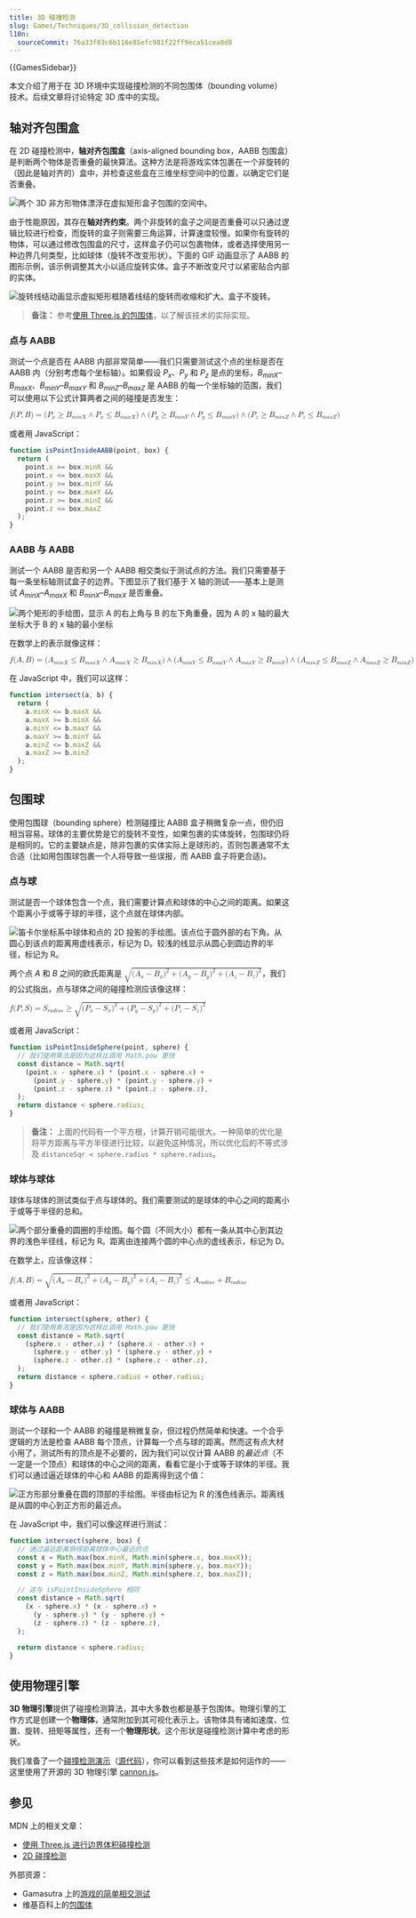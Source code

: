 ```yaml
---
title: 3D 碰撞检测
slug: Games/Techniques/3D_collision_detection
l10n:
  sourceCommit: 76a33f03c6b116e85efc981f22ff9eca51cea8d8
---
```


{{GamesSidebar}}

本文介绍了用于在 3D 环境中实现碰撞检测的不同包围体（bounding volume）技术。后续文章将讨论特定 3D 库中的实现。

## 轴对齐包围盒

在 2D 碰撞检测中，**轴对齐包围盒**（axis-aligned bounding box，AABB 包围盒）是判断两个物体是否重叠的最快算法。这种方法是将游戏实体包裹在一个非旋转的（因此是轴对齐的）盒中，并检查这些盒在三维坐标空间中的位置，以确定它们是否重叠。

![两个 3D 非方形物体漂浮在虚拟矩形盒子包围的空间中。](screen_shot_2015-10-16_at_15.11.21.png)

由于性能原因，其存在**轴对齐约束**。两个非旋转的盒子之间是否重叠可以只通过逻辑比较进行检查，而旋转的盒子则需要三角运算，计算速度较慢。如果你有旋转的物体，可以通过修改包围盒的尺寸，这样盒子仍可以包裹物体，或者选择使用另一种边界几何类型，比如球体（旋转不改变形状）。下面的 GIF 动画显示了 AABB 的图形示例，该示例调整其大小以适应旋转实体。盒子不断改变尺寸以紧密贴合内部的实体。

![旋转线结动画显示虚拟矩形框随着线结的旋转而收缩和扩大。盒子不旋转。](rotating_knot.gif)

> **备注：** 参考[使用 Three.js 的包围体](/zh-CN/docs/Games/Techniques/3D_collision_detection/Bounding_volume_collision_detection_with_THREE.js)，以了解该技术的实际实现。

### 点与 AABB

测试一个点是否在 AABB 内部非常简单——我们只需要测试这个点的坐标是否在 AABB 内（分别考虑每个坐标轴）。如果假设 _P<sub>x</sub>_、_P<sub>y</sub>_ 和 _P<sub>z</sub>_ 是点的坐标，_B<sub>minX</sub>_–_B<sub>maxX</sub>_、_B<sub>minY</sub>_–_B<sub>maxY</sub>_ 和 _B<sub>minZ</sub>_–_B<sub>maxZ</sub>_ 是 AABB 的每一个坐标轴的范围，我们可以使用以下公式计算两者之间的碰撞是否发生：

<math>
<semantics><mrow><mi>f</mi><mo stretchy="false">(</mo><mi>P</mi><mo>,</mo><mi>B</mi><mo stretchy="false">)</mo><mo>=</mo><mo stretchy="false">(</mo><msub><mi>P</mi><mi>x</mi></msub><mo>≥</mo><msub><mi>B</mi><mrow><mi>m</mi><mi>i</mi><mi>n</mi><mi>X</mi></mrow></msub><mo>∧</mo><msub><mi>P</mi><mi>x</mi></msub><mo>≤</mo><msub><mi>B</mi><mrow><mi>m</mi><mi>a</mi><mi>x</mi><mi>X</mi></mrow></msub><mo stretchy="false">)</mo><mo>∧</mo><mo stretchy="false">(</mo><msub><mi>P</mi><mi>y</mi></msub><mo>≥</mo><msub><mi>B</mi><mrow><mi>m</mi><mi>i</mi><mi>n</mi><mi>Y</mi></mrow></msub><mo>∧</mo><msub><mi>P</mi><mi>y</mi></msub><mo>≤</mo><msub><mi>B</mi><mrow><mi>m</mi><mi>a</mi><mi>x</mi><mi>Y</mi></mrow></msub><mo stretchy="false">)</mo><mo>∧</mo><mo stretchy="false">(</mo><msub><mi>P</mi><mi>z</mi></msub><mo>≥</mo><msub><mi>B</mi><mrow><mi>m</mi><mi>i</mi><mi>n</mi><mi>Z</mi></mrow></msub><mo>∧</mo><msub><mi>P</mi><mi>z</mi></msub><mo>≤</mo><msub><mi>B</mi><mrow><mi>m</mi><mi>a</mi><mi>x</mi><mi>Z</mi></mrow></msub><mo stretchy="false">)</mo></mrow><annotation encoding="TeX">f(P, B)= (P_x \ge B_{minX} \wedge P_x \le B_{maxX}) \wedge (P_y \ge B_{minY} \wedge P_y \le B_{maxY}) \wedge (P_z \ge B_{minZ} \wedge P_z \le B_{maxZ})</annotation></semantics></math>

或者用 JavaScript：

```js
function isPointInsideAABB(point, box) {
  return (
    point.x >= box.minX &&
    point.x <= box.maxX &&
    point.y >= box.minY &&
    point.y <= box.maxY &&
    point.z >= box.minZ &&
    point.z <= box.maxZ
  );
}
```

### AABB 与 AABB

测试一个 AABB 是否和另一个 AABB 相交类似于测试点的方法。我们只需要基于每一条坐标轴测试盒子的边界。下图显示了我们基于 X 轴的测试——基本上是测试 _A<sub>minX</sub>_–_A<sub>maxX</sub>_ 和 _B<sub>minX</sub>_–_B<sub>maxX</sub>_ 是否重叠。

![两个矩形的手绘图，显示 A 的右上角与 B 的左下角重叠，因为 A 的 x 轴的最大坐标大于 B 的 x 轴的最小坐标](aabb_test.png)

在数学上的表示就像这样：

<math>
<semantics><mrow><mi>f</mi><mo stretchy="false">(</mo><mi>A</mi><mo>,</mo><mi>B</mi><mo stretchy="false">)</mo><mo>=</mo><mo stretchy="false">(</mo><msub><mi>A</mi><mrow><mi>m</mi><mi>i</mi><mi>n</mi><mi>X</mi></mrow></msub><mo>≤</mo><msub><mi>B</mi><mrow><mi>m</mi><mi>a</mi><mi>x</mi><mi>X</mi></mrow></msub><mo>∧</mo><msub><mi>A</mi><mrow><mi>m</mi><mi>a</mi><mi>x</mi><mi>X</mi></mrow></msub><mo>≥</mo><msub><mi>B</mi><mrow><mi>m</mi><mi>i</mi><mi>n</mi><mi>X</mi></mrow></msub><mo stretchy="false">)</mo><mo>∧</mo><mo stretchy="false">(</mo><msub><mi>A</mi><mrow><mi>m</mi><mi>i</mi><mi>n</mi><mi>Y</mi></mrow></msub><mo>≤</mo><msub><mi>B</mi><mrow><mi>m</mi><mi>a</mi><mi>x</mi><mi>Y</mi></mrow></msub><mo>∧</mo><msub><mi>A</mi><mrow><mi>m</mi><mi>a</mi><mi>x</mi><mi>Y</mi></mrow></msub><mo>≥</mo><msub><mi>B</mi><mrow><mi>m</mi><mi>i</mi><mi>n</mi><mi>Y</mi></mrow></msub><mo stretchy="false">)</mo><mo>∧</mo><mo stretchy="false">(</mo><msub><mi>A</mi><mrow><mi>m</mi><mi>i</mi><mi>n</mi><mi>Z</mi></mrow></msub><mo>≤</mo><msub><mi>B</mi><mrow><mi>m</mi><mi>a</mi><mi>x</mi><mi>Z</mi></mrow></msub><mo>∧</mo><msub><mi>A</mi><mrow><mi>m</mi><mi>a</mi><mi>x</mi><mi>Z</mi></mrow></msub><mo>≥</mo><msub><mi>B</mi><mrow><mi>m</mi><mi>i</mi><mi>n</mi><mi>Z</mi></mrow></msub><mo stretchy="false">)</mo></mrow><annotation encoding="TeX">f(A, B) = (A_{minX} \le B_{maxX} \wedge A_{maxX} \ge B_{minX}) \wedge ( A_{minY} \le B_{maxY} \wedge A_{maxY} \ge B_{minY}) \wedge (A_{minZ} \le B_{maxZ} \wedge A_{maxZ} \ge B_{minZ})</annotation></semantics></math>

在 JavaScript 中，我们可以这样：

```js
function intersect(a, b) {
  return (
    a.minX <= b.maxX &&
    a.maxX >= b.minX &&
    a.minY <= b.maxY &&
    a.maxY >= b.minY &&
    a.minZ <= b.maxZ &&
    a.maxZ >= b.minZ
  );
}
```

## 包围球

使用包围球（bounding sphere）检测碰撞比 AABB 盒子稍微复杂一点，但仍旧相当容易。球体的主要优势是它的旋转不变性，如果包裹的实体旋转，包围球仍将是相同的。它的主要缺点是，除非包裹的实体实际上是球形的，否则包裹通常不太合适（比如用包围球包裹一个人将导致一些误报，而 AABB 盒子将更合适)。

### 点与球

测试是否一个球体包含一个点，我们需要计算点和球体的中心之间的距离。如果这个距离小于或等于球的半径，这个点就在球体内部。

![笛卡尔坐标系中球体和点的 2D 投影的手绘图。该点位于圆外部的右下角。从圆心到该点的距离用虚线表示，标记为 D。较浅的线显示从圆心到圆边界的半径，标记为 R。](point_vs_sphere.png)

两个点 _A_ 和 _B_ 之间的欧氏距离是 <math><semantics><msqrt><mrow><mo stretchy="false">(</mo><msub><mi>A</mi><mi>x</mi></msub><mo>−</mo><msub><mi>B</mi><mi>x</mi></msub><msup><mo stretchy="false">)</mo><mn>2</mn></msup><mo>+</mo><mo stretchy="false">(</mo><msub><mi>A</mi><mi>y</mi></msub><mo>−</mo><msub><mi>B</mi><mi>y</mi></msub><msup><mo stretchy="false">)</mo><mn>2</mn></msup><mo>+</mo><mo stretchy="false">(</mo><msub><mi>A</mi><mi>z</mi></msub><mo>−</mo><msub><mi>B</mi><mi>z</mi></msub><msup><mo stretchy="false">)</mo><mn>2</mn></msup></mrow></msqrt><annotation encoding="TeX">\sqrt{(A_x - B_x)^2 + (A_y - B_y)^2 + (A_z - B_z)^2}</annotation></semantics></math>，我们的公式指出，点与球体之间的碰撞检测应该像这样：

<math>
<semantics><mrow><mi>f</mi><mo stretchy="false">(</mo><mi>P</mi><mo>,</mo><mi>S</mi><mo stretchy="false">)</mo><mo>=</mo><msub><mi>S</mi><mrow><mi>r</mi><mi>a</mi><mi>d</mi><mi>i</mi><mi>u</mi><mi>s</mi></mrow></msub><mo>≥</mo><msqrt><mo stretchy="false">(</mo><msub><mi>P</mi><mi>x</mi></msub><mo>−</mo><msub><mi>S</mi><mi>x</mi></msub><msup><mo stretchy="false">)</mo><mn>2</mn></msup><mo>+</mo><mo stretchy="false">(</mo><msub><mi>P</mi><mi>y</mi></msub><mo>−</mo><msub><mi>S</mi><mi>y</mi></msub><msup><mo stretchy="false">)</mo><mn>2</mn></msup><mo>+</mo><mo stretchy="false">(</mo><msub><mi>P</mi><mi>z</mi></msub><mo>−</mo><msub><mi>S</mi><mi>z</mi></msub><msup><mo stretchy="false">)</mo><mn>2</mn></msup></msqrt></mrow><annotation encoding="TeX">f(P,S) = S_{radius} \ge \sqrt{(P_x - S_x)^2 + (P_y - S_y)^2 + (P_z - S_z)^2}</annotation></semantics></math>

或者用 JavaScript：

```js
function isPointInsideSphere(point, sphere) {
  // 我们使用乘法是因为这样比调用 Math.pow 更快
  const distance = Math.sqrt(
    (point.x - sphere.x) * (point.x - sphere.x) +
      (point.y - sphere.y) * (point.y - sphere.y) +
      (point.z - sphere.z) * (point.z - sphere.z),
  );
  return distance < sphere.radius;
}
```

> **备注：** 上面的代码有一个平方根，计算开销可能很大。一种简单的优化是将平方距离与平方半径进行比较，以避免这种情况，所以优化后的不等式涉及 `distanceSqr < sphere.radius * sphere.radius`。

### 球体与球体

球体与球体的测试类似于点与球体的。我们需要测试的是球体的中心之间的距离小于或等于半径的总和。

![两个部分重叠的圆圈的手绘图。每个圆（不同大小）都有一条从其中心到其边界的浅色半径线，标记为 R。距离由连接两个圆的中心点的虚线表示，标记为 D。](sphere_vs_sphere.png)

在数学上，应该像这样：

<math>
<semantics><mrow><mi>f</mi><mo stretchy="false">(</mo><mi>A</mi><mo>,</mo><mi>B</mi><mo stretchy="false">)</mo><mo>=</mo><msqrt><mo stretchy="false">(</mo><msub><mi>A</mi><mi>x</mi></msub><mo>−</mo><msub><mi>B</mi><mi>x</mi></msub><msup><mo stretchy="false">)</mo><mn>2</mn></msup><mo>+</mo><mo stretchy="false">(</mo><msub><mi>A</mi><mi>y</mi></msub><mo>−</mo><msub><mi>B</mi><mi>y</mi></msub><msup><mo stretchy="false">)</mo><mn>2</mn></msup><mo>+</mo><mo stretchy="false">(</mo><msub><mi>A</mi><mi>z</mi></msub><mo>−</mo><msub><mi>B</mi><mi>z</mi></msub><msup><mo stretchy="false">)</mo><mn>2</mn></msup></msqrt><mo>≤</mo><msub><mi>A</mi><mrow><mi>r</mi><mi>a</mi><mi>d</mi><mi>i</mi><mi>u</mi><mi>s</mi></mrow></msub><mo>+</mo><msub><mi>B</mi><mrow><mi>r</mi><mi>a</mi><mi>d</mi><mi>i</mi><mi>u</mi><mi>s</mi></mrow></msub></mrow><annotation encoding="TeX">f(A,B) = \sqrt{(A_x - B_x)^2 + (A_y - B_y)^2 + (A_z - B_z)^2} \le A_{radius} + B_{radius}</annotation></semantics></math>

或者用 JavaScript：

```js
function intersect(sphere, other) {
  // 我们使用乘法是因为这样比调用 Math.pow 更快
  const distance = Math.sqrt(
    (sphere.x - other.x) * (sphere.x - other.x) +
      (sphere.y - other.y) * (sphere.y - other.y) +
      (sphere.z - other.z) * (sphere.z - other.z),
  );
  return distance < sphere.radius + other.radius;
}
```

### 球体与 AABB

测试一个球和一个 AABB 的碰撞是稍微复杂，但过程仍然简单和快速。一个合乎逻辑的方法是检查 AABB 每个顶点，计算每一个点与球的距离。然而这有点大材小用了，测试所有的顶点是不必要的，因为我们可以仅计算 AABB 的*最近点*（不一定是一个顶点）和球体的中心之间的距离，看看它是小于或等于球体的半径。我们可以通过逼近球体的中心和 AABB 的距离得到这个值：

![正方形部分重叠在圆的顶部的手绘图。半径由标记为 R 的浅色线表示。距离线是从圆的中心到正方形的最近点。](sphere_vs_aabb.png)

在 JavaScript 中，我们可以像这样进行测试：

```js
function intersect(sphere, box) {
  // 通过逼近距离获得距离球体中心最近的点
  const x = Math.max(box.minX, Math.min(sphere.x, box.maxX));
  const y = Math.max(box.minY, Math.min(sphere.y, box.maxY));
  const z = Math.max(box.minZ, Math.min(sphere.z, box.maxZ));

  // 这与 isPointInsideSphere 相同
  const distance = Math.sqrt(
    (x - sphere.x) * (x - sphere.x) +
      (y - sphere.y) * (y - sphere.y) +
      (z - sphere.z) * (z - sphere.z),
  );

  return distance < sphere.radius;
}
```

## 使用物理引擎

**3D 物理引擎**提供了碰撞检测算法，其中大多数也都是基于包围体。物理引擎的工作方式是创建一个**物理体**，通常附加到其可视化表示上。该物体具有诸如速度、位置、旋转、扭矩等属性，还有一个**物理形状**。这个形状是碰撞检测计算中考虑的形状。

我们准备了一个[碰撞检测演示](https://mozdevs.github.io/gamedev-js-3d-aabb/physics.html)（[源代码](https://github.com/mozdevs/gamedev-js-3d-aabb)），你可以看到这些技术是如何运作的——这里使用了开源的 3D 物理引擎 [cannon.js](https://github.com/schteppe/cannon.js)。

## 参见

MDN 上的相关文章：

- [使用 Three.js 进行边界体积碰撞检测](/zh-CN/docs/Games/Techniques/3D_collision_detection/Bounding_volume_collision_detection_with_THREE.js)
- [2D 碰撞检测](/zh-CN/docs/Games/Techniques/2D_collision_detection)

外部资源：

- Gamasutra 上的[游戏的简单相交测试](https://www.gamasutra.com/view/feature/3383/simple_intersection_tests_for_games.php)
- 维基百科上的[包围体](https://zh.wikipedia.org/wiki/包围体)
